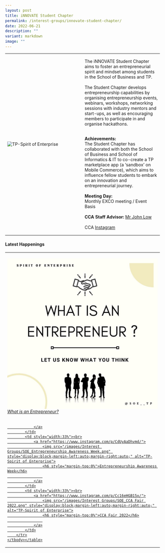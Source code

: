 ```yaml
---
layout: post
title: iNNOVATE Student Chapter
permalink: /interest-groups/innovate-student-chapter/
date: 2022-06-21
description: ""
variant: markdown
image: ""
---
```

<div>
    <table>
        <tbody><tr>
            <td style="width:50%"><img src="https://hosting.photobucket.com/images/i/tracyng81/Picture1.jpg?width=320&amp;height=320&amp;fit=bounds" style="display:block;margin-left:auto;margin-right:auto;" alt="TP-Spirit of Enterprise"></td>
            <td>
                <p>
                    The iNNOVATE Student Chapter aims to foster an entrepreneurial spirit and mindset among students in the School of Business and TP.<br>
                    <br>
                    The Student Chapter develops entrepreneurship capabilities by organising entrepreneurship events, webinars, workshops, networking sessions with industry mentors and start-ups, as well as encouraging members to participate in and organise hackathons.<br>
                    <br>
                </p>
                <p>
                   <b>Achievements:</b><br>
                   The Student Chapter has collaborated with both the School of Business and School of Informatics &amp; IT to co-create a TP marketplace app (a ‘sandbox’ on Mobile Commerce), which aims to influence fellow students to embark on an innovation and entrepreneurial journey.<br>
                    <br>
                    <b>Meeting Day:</b><br>
                    Monthly EXCO meeting / Event Basis<br>
                    <br>
                    <b>CCA Staff Advisor:</b> <a href="mailto:John_LOW@TP.EDU.SG">Mr John Low</a><br>
                    <br>
                    CCA <a href="https://www.instagram.com/soe__tp">Instagram</a>
                </p>
            </td>
        </tr>
    </tbody></table>
</div>

#### Latest Happenings

<div>
    <table>
        <tbody><tr>
            <td style="width:33%"><br>
                <a href="https://www.instagram.com/p/CdVHWqrhX__/">
                    <img src="/images/Interest Groups/SOE_What is an Entrepreneur.png" style="display:block;margin-left:auto;margin-right:auto;" alt="TP-Spirit of Enterprise">
                    <h6 style="margin-top:0%">What is an Entrepreneur?</h6>
                    
                </a>
            </td>
            <td style="width:33%"><br>
                <a href="https://www.instagram.com/p/CdUyAaDhvmd/">
                    <img src="/images/Interest Groups/SOE_Entrepreneurship Awareness Week.png" style="display:block;margin-left:auto;margin-right:auto;" alt="TP-Spirit of Enterprise">
                    <h6 style="margin-top:0%">Entrepreneurship Awareness Week</h6>
                    
                </a>
            </td>
            <td style="width:33%"><br>
                <a href="https://www.instagram.com/p/Cc16eHGB15x/">
                    <img src="/images/Interest Groups/SOE_CCA Fair 2022.png" style="display:block;margin-left:auto;margin-right:auto;" alt="TP-Spirit of Enterprise">
                    <h6 style="margin-top:0%">CCA Fair 2022</h6>
                    
                </a>
            </td>
        </tr>
    </tbody></table>
</div>